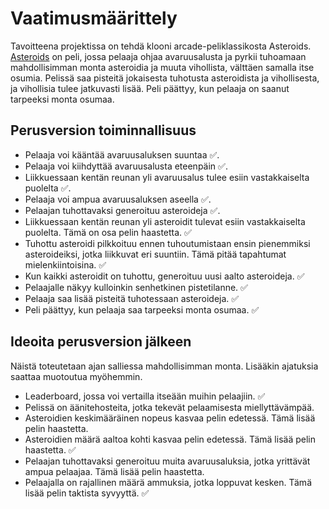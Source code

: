 # Vaatimusmäärittely

Tavoitteena projektissa on tehdä klooni arcade-peliklassikosta Asteroids. [Asteroids](<https://en.wikipedia.org/wiki/Asteroids_(video_game)>) on peli, jossa pelaaja ohjaa avaruusalusta ja pyrkii tuhoamaan mahdollisimman monta asteroidia ja muuta vihollista, välttäen samalla itse osumia. Pelissä saa pisteitä jokaisesta tuhotusta asteroidista ja vihollisesta, ja vihollisia tulee jatkuvasti lisää. Peli päättyy, kun pelaaja on saanut tarpeeksi monta osumaa.

## Perusversion toiminnallisuus

- Pelaaja voi kääntää avaruusaluksen suuntaa ✅.
- Pelaaja voi kiihdyttää avaruusalusta eteenpäin ✅.
- Liikkuessaan kentän reunan yli avaruusalus tulee esiin vastakkaiselta puolelta ✅.
- Pelaaja voi ampua avaruusaluksen aseella ✅.
- Pelaajan tuhottavaksi generoituu asteroideja ✅.
- Liikkuessaan kentän reunan yli asteroidit tulevat esiin vastakkaiselta puolelta. Tämä on osa pelin haastetta. ✅
- Tuhottu asteroidi pilkkoituu ennen tuhoutumistaan ensin pienemmiksi asteroideiksi, jotka liikkuvat eri suuntiin. Tämä pitää tapahtumat mielenkiintoisina. ✅
- Kun kaikki asteroidit on tuhottu, generoituu uusi aalto asteroideja. ✅
- Pelaajalle näkyy kulloinkin senhetkinen pistetilanne. ✅
- Pelaaja saa lisää pisteitä tuhotessaan asteroideja. ✅
- Peli päättyy, kun pelaaja saa tarpeeksi monta osumaa. ✅

## Ideoita perusversion jälkeen

Näistä toteutetaan ajan salliessa mahdollisimman monta. Lisääkin ajatuksia saattaa muotoutua myöhemmin.

- Leaderboard, jossa voi vertailla itseään muihin pelaajiin. ✅
- Pelissä on äänitehosteita, jotka tekevät pelaamisesta miellyttävämpää.
- Asteroidien keskimääräinen nopeus kasvaa pelin edetessä. Tämä lisää pelin haastetta.
- Asteroidien määrä aaltoa kohti kasvaa pelin edetessä. Tämä lisää pelin haastetta. ✅
- Pelaajan tuhottavaksi generoituu muita avaruusaluksia, jotka yrittävät ampua pelaajaa. Tämä lisää pelin haastetta.
- Pelaajalla on rajallinen määrä ammuksia, jotka loppuvat kesken. Tämä lisää pelin taktista syvyyttä. ✅
